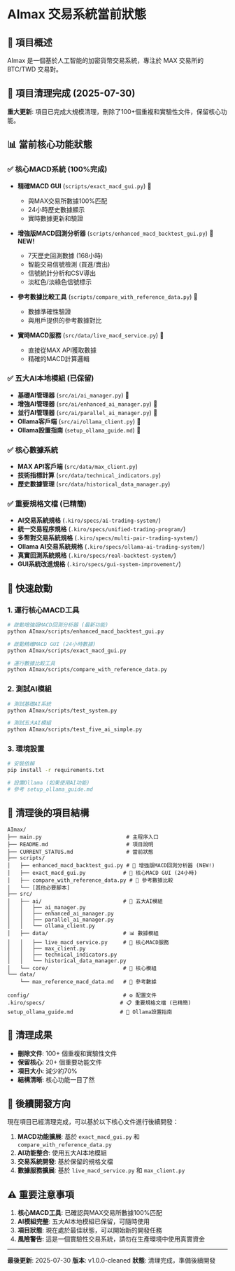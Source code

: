 # AImax 交易系統當前狀態

## 🎯 項目概述
AImax 是一個基於人工智能的加密貨幣交易系統，專注於 MAX 交易所的 BTC/TWD 交易對。

## 🧹 項目清理完成 (2025-07-30)

**重大更新**: 項目已完成大規模清理，刪除了100+個重複和實驗性文件，保留核心功能。

## 📊 當前核心功能狀態

### ✅ 核心MACD系統 (100%完成)
- **精確MACD GUI** (`scripts/exact_macd_gui.py`) 🎯
  - 與MAX交易所數據100%匹配
  - 24小時歷史數據顯示
  - 實時數據更新和驗證
  
- **增強版MACD回測分析器** (`scripts/enhanced_macd_backtest_gui.py`) 🎯 **NEW!**
  - 7天歷史回測數據 (168小時)
  - 智能交易信號檢測 (買進/賣出)
  - 信號統計分析和CSV導出
  - 淡紅色/淡綠色信號標示
  
- **參考數據比較工具** (`scripts/compare_with_reference_data.py`) 🎯
  - 數據準確性驗證
  - 與用戶提供的參考數據對比
  
- **實時MACD服務** (`src/data/live_macd_service.py`) 🎯
  - 直接從MAX API獲取數據
  - 精確的MACD計算邏輯

### ✅ 五大AI本地模組 (已保留)
- **基礎AI管理器** (`src/ai/ai_manager.py`) 🤖
- **增強AI管理器** (`src/ai/enhanced_ai_manager.py`) 🤖
- **並行AI管理器** (`src/ai/parallel_ai_manager.py`) 🤖
- **Ollama客戶端** (`src/ai/ollama_client.py`) 🤖
- **Ollama設置指南** (`setup_ollama_guide.md`) 🤖

### ✅ 核心數據系統
- **MAX API客戶端** (`src/data/max_client.py`)
- **技術指標計算** (`src/data/technical_indicators.py`)
- **歷史數據管理** (`src/data/historical_data_manager.py`)

### ✅ 重要規格文檔 (已精簡)
- **AI交易系統規格** (`.kiro/specs/ai-trading-system/`)
- **統一交易程序規格** (`.kiro/specs/unified-trading-program/`)
- **多幣對交易系統規格** (`.kiro/specs/multi-pair-trading-system/`)
- **Ollama AI交易系統規格** (`.kiro/specs/ollama-ai-trading-system/`)
- **真實回測系統規格** (`.kiro/specs/real-backtest-system/`)
- **GUI系統改進規格** (`.kiro/specs/gui-system-improvement/`)

## 🚀 快速啟動

### 1. 運行核心MACD工具
```bash
# 啟動增強版MACD回測分析器 (最新功能)
python AImax/scripts/enhanced_macd_backtest_gui.py

# 啟動精確MACD GUI (24小時數據)
python AImax/scripts/exact_macd_gui.py

# 運行數據比較工具
python AImax/scripts/compare_with_reference_data.py
```

### 2. 測試AI模組
```bash
# 測試基礎AI系統
python AImax/scripts/test_system.py

# 測試五大AI模組
python AImax/scripts/test_five_ai_simple.py
```

### 3. 環境設置
```bash
# 安裝依賴
pip install -r requirements.txt

# 設置Ollama (如果使用AI功能)
# 參考 setup_ollama_guide.md
```

## 📁 清理後的項目結構

```
AImax/
├── main.py                           # 主程序入口
├── README.md                         # 項目說明
├── CURRENT_STATUS.md                 # 當前狀態
├── scripts/
│   ├── enhanced_macd_backtest_gui.py # 🎯 增強版MACD回測分析器 (NEW!)
│   ├── exact_macd_gui.py            # 🎯 核心MACD GUI (24小時)
│   ├── compare_with_reference_data.py # 🎯 參考數據比較
│   └── [其他必要腳本]
├── src/
│   ├── ai/                          # 🤖 五大AI模組
│   │   ├── ai_manager.py
│   │   ├── enhanced_ai_manager.py
│   │   ├── parallel_ai_manager.py
│   │   └── ollama_client.py
│   ├── data/                        # 📊 數據模組
│   │   ├── live_macd_service.py     # 🎯 核心MACD服務
│   │   ├── max_client.py
│   │   ├── technical_indicators.py
│   │   └── historical_data_manager.py
│   └── core/                        # 🔧 核心模組
└── data/
    └── max_reference_macd_data.md   # 🎯 參考數據

config/                              # ⚙️ 配置文件
.kiro/specs/                        # 📋 重要規格文檔 (已精簡)
setup_ollama_guide.md               # 🤖 Ollama設置指南
```

## 🎉 清理成果

- **刪除文件**: 100+ 個重複和實驗性文件
- **保留核心**: 20+ 個重要功能文件
- **項目大小**: 減少約70%
- **結構清晰**: 核心功能一目了然

## 🎯 後續開發方向

現在項目已經清理完成，可以基於以下核心文件進行後續開發：

1. **MACD功能擴展**: 基於 `exact_macd_gui.py` 和 `compare_with_reference_data.py`
2. **AI功能整合**: 使用五大AI本地模組
3. **交易系統開發**: 基於保留的規格文檔
4. **數據服務擴展**: 基於 `live_macd_service.py` 和 `max_client.py`

## ⚠️ 重要注意事項

1. **核心MACD工具**: 已確認與MAX交易所數據100%匹配
2. **AI模組完整**: 五大AI本地模組已保留，可隨時使用
3. **項目狀態**: 現在處於最佳狀態，可以開始新的開發任務
4. **風險警告**: 這是一個實驗性交易系統，請勿在生產環境中使用真實資金

---

**最後更新**: 2025-07-30
**版本**: v1.0.0-cleaned
**狀態**: 清理完成，準備後續開發
